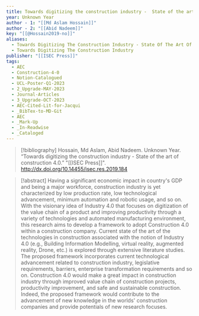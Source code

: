 ```yaml
---
title: Towards digitizing the construction industry -  State of the art of construction 4.0
year: Unknown Year
author - 1: "[[Md Aslam Hossain]]"
author - 2: "[[Abid Nadeem]]"
key: "[[@Hossain2019-no]]"
aliases:
  - Towards Digitizing The Construction Industry - State Of The Art Of Construction 4.0
  - Towards Digitizing The Construction Industry
publisher: "[[ISEC Press]]"
tags:
  - AEC
  - Construction-4-0
  - Notion-Catalogued
  - UCL-Poster-Q1-2023
  - 2_Upgrade-MAY-2023
  - Journal-Articles
  - 3_Upgrade-OCT-2023
  - AEC-Cited-Lit-for-Jacqui
  - _BibTex-to-MD-Git
  - AEC
  - _Mark-Up
  - _In-Readwise
  - _Cataloged
---
```


> [!bibliography]
> Hossain, Md Aslam, Abid Nadeem. Unknown Year. “Towards digitizing the construction industry -  State of the art of construction 4.0.” "[[ISEC Press]]". http://dx.doi.org/10.14455/isec.res.2019.184

> [!abstract]
> Having a significant economic impact in country's GDP and being a major workforce, construction industry is yet characterized by low production rate, low technological advancement, minimum automation and robotic usage, and so on. With the visionary idea of Industry 4.0 that focuses on digitization of the value chain of a product and improving productivity through a variety of technologies and automated manufacturing environment, this research aims to develop a framework to adopt Construction 4.0 within a construction company. Current state of the art of the technologies in construction associated with the notion of Industry 4.0 (e.g., Building Information Modelling, virtual reality, augmented reality, Drone, etc.) is explored through extensive literature studies. The proposed framework incorporates current technological advancement related to construction industry, legislative requirements, barriers, enterprise transformation requirements and so on. Construction 4.0 would make a great impact in construction industry through improved value chain of construction projects, productivity improvement, and safe and sustainable construction. Indeed, the proposed framework would contribute to the advancement of new knowledge in the worlds' construction companies and provide potentials of new research focuses.